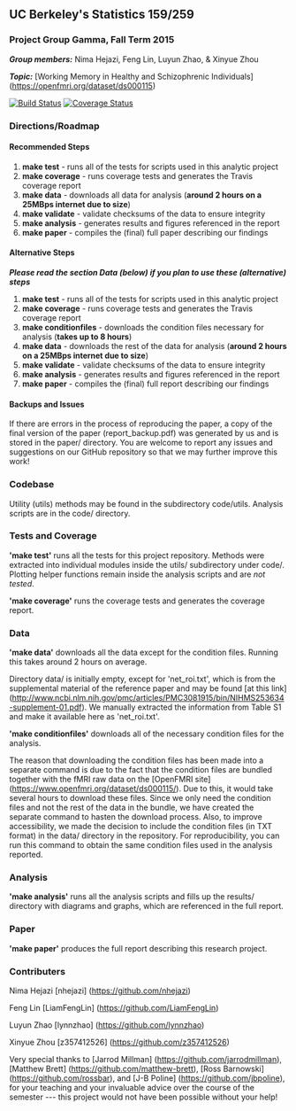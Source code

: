 ## UC Berkeley's Statistics 159/259
### Project Group Gamma, Fall Term 2015 

_**Group members:**_ Nima Hejazi, Feng Lin, Luyun Zhao, & Xinyue Zhou

_**Topic:**_ [Working Memory in Healthy and Schizophrenic Individuals] (https://openfmri.org/dataset/ds000115)

[![Build Status](https://travis-ci.org/berkeley-stat159/project-gamma.svg?branch=master)](https://travis-ci.org/berkeley-stat159/project-gamma?branch=master)
[![Coverage Status](https://coveralls.io/repos/berkeley-stat159/project-gamma/badge.svg?branch=master)](https://coveralls.io/r/berkeley-stat159/project-gamma?branch=master)

### Directions/Roadmap
#### Recommended Steps
1. __make test__ - runs all of the tests for scripts used in this analytic project
2. __make coverage__ - runs coverage tests and generates the Travis coverage report
3. __make data__ - downloads all data for analysis (__around 2 hours on a 25MBps internet due to size__)
4. __make validate__ - validate checksums of the data to ensure integrity
5. __make analysis__ - generates results and figures referenced in the report
6. __make paper__ - compiles the (final) full paper describing our findings

#### Alternative Steps
_**Please read the section Data (below) if you plan to use these (alternative) steps**_

1. __make test__ - runs all of the tests for scripts used in this analytic project
2. __make coverage__ - runs coverage tests and generates the Travis coverage report
3. __make conditionfiles__ - downloads the condition files necessary for analysis (__takes up to 8 hours__)
4. __make data__ - downloads the rest of the data for analysis (__around 2 hours on a 25MBps internet due to size__)
5. __make validate__ - validate checksums of the data to ensure integrity
6. __make analysis__ - generates results and figures referenced in the report
7. __make paper__ - compiles the (final) full report describing our findings

#### Backups and Issues

If there are errors in the process of reproducing the paper, a copy of the final version of the paper (report_backup.pdf) was generated by us and is stored in the paper/ directory. You are welcome to report any issues and suggestions on our GitHub repository so that we may further improve this work!

### Codebase 

Utility (utils) methods may be found in the subdirectory code/utils. Analysis scripts are in the code/ directory. 

### Tests and Coverage

__'make test'__ runs all the tests for this project repository. Methods were extracted into individual modules inside the utils/ subdirectory under code/. Plotting helper functions remain inside the analysis scripts and are _not tested_.

__'make coverage'__ runs the coverage tests and generates the coverage report.

### Data

__'make data'__ downloads all the data except for the condition files. Running this takes around 2 hours on average. 

Directory data/ is initially empty, except for 'net_roi.txt', which is from the supplemental material of the reference paper and may be found [at this link] (http://www.ncbi.nlm.nih.gov/pmc/articles/PMC3081915/bin/NIHMS253634-supplement-01.pdf). We manually extracted the information from Table S1 and make it available here as 'net_roi.txt'.

__'make conditionfiles'__ downloads all of the necessary condition files for the analysis.

The reason that downloading the condition files has been made into a separate command is due to the fact that the condition files are bundled together with the fMRI raw data on the [OpenFMRI site] (https://www.openfmri.org/dataset/ds000115/). Due to this, it would take several hours to download these files. Since we only need the condition files and not the rest of the data in the bundle, we have created the separate command to hasten the download process. Also, to improve accessibility, we made the decision to include the condition files (in TXT format) in the data/ directory in the repository. For reproducibility, you can run this command to obtain the same condition files used in the analysis reported.

### Analysis

__'make analysis'__ runs all the analysis scripts and fills up the results/ directory with diagrams and graphs, which are referenced in the full report.

### Paper

__'make paper'__ produces the full report describing this research project.


### Contributers

Nima Hejazi [nhejazi] (https://github.com/nhejazi)

Feng Lin [LiamFengLin] (https://github.com/LiamFengLin)

Luyun Zhao [lynnzhao] (https://github.com/lynnzhao)

Xinyue Zhou [z357412526] (https://github.com/z357412526)

Very special thanks to [Jarrod Millman] (https://github.com/jarrodmillman), [Matthew Brett] (https://github.com/matthew-brett), [Ross Barnowski] (https://github.com/rossbar), and [J-B Poline] (https://github.com/jbpoline), for your teaching and your invaluable advice over the course of the semester --- this project would not have been possible without your help!

